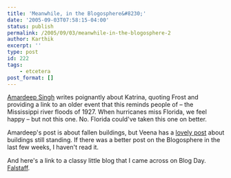 ```yaml
---
title: 'Meanwhile, in the Blogosphere&#8230;'
date: '2005-09-03T07:58:15-04:00'
status: publish
permalink: /2005/09/03/meanwhile-in-the-blogosphere-2
author: Karthik
excerpt: ''
type: post
id: 222
tags:
    - etcetera
post_format: []
---
```

[Amardeep Singh](http://www.lehigh.edu/~amsp/2005/09/flood-by-robert-frost-and-1927.html) writes poignantly about Katrina, quoting Frost and providing a link to an older event that this reminds people of – the Mississippi river floods of 1927. When hurricanes miss Florida, we feel happy – but not this one. No. Florida could've taken this one on better.

Amardeep's post is about fallen buildings, but Veena has a [lovely post](http://onayahuasca.blogspot.com/2005/08/on-buildings.html) about buildings still standing. If there was a better post on the Blogosphere in the last few weeks, I haven't read it.

And here's a link to a classy little blog that I came across on Blog Day. [Falstaff](http://2x3x7.blogspot.com/).